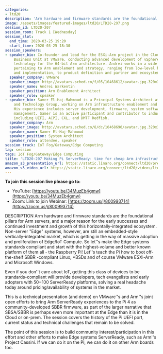 ```yaml
---
categories:
- ltd20
description: 'Arm hardware and firmware standards are the foundational pillars for Arm servers, and a major reason for the early successes and continued investment and growth of this horizontally-integrated ecosystem.'
image: /assets/images/featured-images/ltd20/LTD20-207.png
session_id: LTD20-207
session_room: Track 1 [Wednesday]
session_slot:
  end_time: 2020-03-25 19:20
  start_time: 2020-03-25 18:30
session_speakers:
- speaker_bio: Co-founder and lead for the ESXi-Arm project in the Cloud Platform
    Business Unit at VMware, conducting advanced development of vSphere hypervisor
    technology for the 64-bit Arm architecture. Andrei works in a wide range of directions
    pertaining to Arm enablement and strategy, ranging from low-level hypervisor design
    and implementation, to product definition and partner and ecosystem engagement.
  speaker_company: VMware
  speaker_image: http://avatars.sched.co/f/05/10468612/avatar.jpg.320x320px.jpg?1aa
  speaker_name: Andrei Warkentin
  speaker_position: Arm Enablement Architect
  speaker_role: speaker
- speaker_bio: Samer El-Haj-Mahmoud is a Principal Systems Architect at Arm Architecture
    and Technology Group, working on Arm infrastructure enablement and industry standards.
    His experience includes server development, firmware, system software, and hardware
    management. Samer is an active participant and contributor to industry standards,
    including UEFI, ACPI, CXL, and DMTF Redfish.
  speaker_company: Arm
  speaker_image: http://avatars.sched.co/8/dc/10468690/avatar.jpg.320x320px.jpg?628
  speaker_name: Samer El-Haj-Mahmoud
  speaker_position: System Architect
  speaker_role: attendee, speaker
session_track: IoT Fog/Gateway/Edge Computing
tag: session
tags: IoT Fog/Gateway/Edge Computing
title: 'LTD20-207 Making Pi ServerReady: time for cheap Arm infrastructure be standards-compliant'
amazon_s3_presentation_url: https://static.linaro.org/connect/ltd20/presentations/LTD20-207-0.pdf
amazon_s3_video_url: https://static.linaro.org/connect/ltd20/videos/ltd20-207.mp4
---
```



**To join this session live please go to:**

*   YouTube: [https://youtu.be/34MuzEb4gmw](https://youtu.be/34MuzEb4gmw)
*   Zoom: Link to join Webinar: [https://zoom.us/j/800993714](https://zoom.us/j/800993714)

DESCRIPTION
Arm hardware and firmware standards are the foundational pillars for Arm servers, and a major reason for the early successes and continued investment and growth of this horizontally-integrated ecosystem. Non-server "Edge" systems, however, are still an embedded-style vertically-integrated market, which is getting in the way of massive adoption and proliferation of Edge/IoT Compute. So let''s make the Edge systems standards compliant and start with the highest-volume and better known platform of them all - the Raspberry Pi! Let''s teach the Pi how to boot off-the-shelf SBBR -compliant Linux, \*BSDs and of course VMware ESXi-Arm and Microsoft Windows.

Even if you don''t care about IoT, getting this class of devices to be standards-compliant will provide developers, tech evangelists and early adopters with $50-$100 ServerReady platforms, solving a real headache today around pricing/availability of systems in the market.

This is a technical presentation (and demo) on VMware''s and Arm''s joint open efforts to bring Arm ServerReady experiences to the Pi 4 as community-developed SBBR firmware, as part of the larger narrative that SBSA/SBBR is perhaps even more important at the Edge than it is in the Cloud or on-prem. The session covers the history of the Pi UEFI port, current status and technical challenges that remain to be solved.

The point of this session is to build community interest/participation in this effort and other efforts to make Edge systems ServerReady, such as Arm''s Project Cassini. If we can do it on the Pi, we can do it on other Arm boards too.
